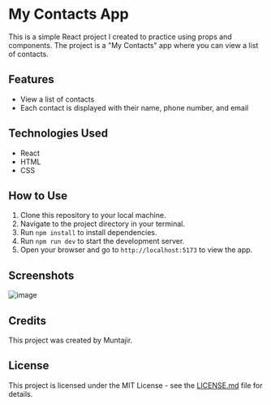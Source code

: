 # My Contacts App

This is a simple React project I created to practice using props and components. The project is a "My Contacts" app where you can view a list of contacts.

## Features

- View a list of contacts
- Each contact is displayed with their name, phone number, and email

## Technologies Used

- React
- HTML
- CSS

## How to Use

1. Clone this repository to your local machine.
2. Navigate to the project directory in your terminal.
3. Run `npm install` to install dependencies.
4. Run `npm run dev` to start the development server.
5. Open your browser and go to `http://localhost:5173` to view the app.

## Screenshots

![image](https://github.com/Muntajir11/React_Props_Component/assets/91109805/da4a187d-4822-405e-880e-d524a87e4706)


## Credits

This project was created by Muntajir.

## License

This project is licensed under the MIT License - see the [LICENSE.md](LICENSE.md) file for details.
